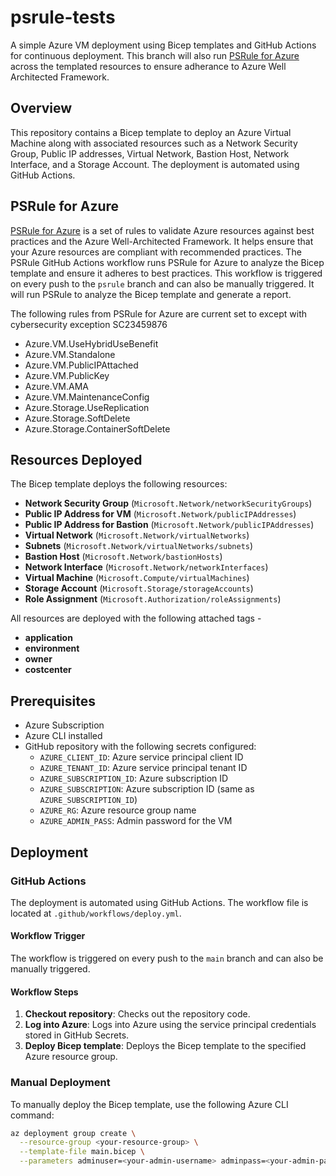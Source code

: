 # psrule-tests

A simple Azure VM deployment using Bicep templates and GitHub Actions for continuous deployment. This branch will also run [PSRule for Azure](https://github.com/Azure/PSRule.Rules.Azure) across the templated resources to ensure adherance to Azure Well Architected Framework. 

## Overview

This repository contains a Bicep template to deploy an Azure Virtual Machine along with associated resources such as a Network Security Group, Public IP addresses, Virtual Network, Bastion Host, Network Interface, and a Storage Account. The deployment is automated using GitHub Actions.

## PSRule for Azure

[PSRule for Azure](https://github.com/Azure/PSRule.Rules.Azure) is a set of rules to validate Azure resources against best practices and the Azure Well-Architected Framework. It helps ensure that your Azure resources are compliant with recommended practices. The PSRule GitHub Actions workflow runs PSRule for Azure to analyze the Bicep template and ensure it adheres to best practices. This workflow is triggered on every push to the `psrule` branch and can also be manually triggered. It will run PSRule to analyze the Bicep template and generate a report.

The following rules from PSRule for Azure are current set to except with cybersecurity exception SC23459876
  - Azure.VM.UseHybridUseBenefit
  - Azure.VM.Standalone
  - Azure.VM.PublicIPAttached
  - Azure.VM.PublicKey
  - Azure.VM.AMA
  - Azure.VM.MaintenanceConfig
  - Azure.Storage.UseReplication
  - Azure.Storage.SoftDelete
  - Azure.Storage.ContainerSoftDelete

## Resources Deployed

The Bicep template deploys the following resources:

- **Network Security Group** (`Microsoft.Network/networkSecurityGroups`)
- **Public IP Address for VM** (`Microsoft.Network/publicIPAddresses`)
- **Public IP Address for Bastion** (`Microsoft.Network/publicIPAddresses`)
- **Virtual Network** (`Microsoft.Network/virtualNetworks`)
- **Subnets** (`Microsoft.Network/virtualNetworks/subnets`)
- **Bastion Host** (`Microsoft.Network/bastionHosts`)
- **Network Interface** (`Microsoft.Network/networkInterfaces`)
- **Virtual Machine** (`Microsoft.Compute/virtualMachines`)
- **Storage Account** (`Microsoft.Storage/storageAccounts`)
- **Role Assignment** (`Microsoft.Authorization/roleAssignments`)

All resources are deployed with the following attached tags -

- **application**
- **environment**
- **owner**
- **costcenter**

## Prerequisites

- Azure Subscription
- Azure CLI installed
- GitHub repository with the following secrets configured:
  - `AZURE_CLIENT_ID`: Azure service principal client ID
  - `AZURE_TENANT_ID`: Azure service principal tenant ID
  - `AZURE_SUBSCRIPTION_ID`: Azure subscription ID
  - `AZURE_SUBSCRIPTION`: Azure subscription ID (same as `AZURE_SUBSCRIPTION_ID`)
  - `AZURE_RG`: Azure resource group name
  - `AZURE_ADMIN_PASS`: Admin password for the VM

## Deployment

### GitHub Actions

The deployment is automated using GitHub Actions. The workflow file is located at `.github/workflows/deploy.yml`.

#### Workflow Trigger

The workflow is triggered on every push to the `main` branch and can also be manually triggered.

#### Workflow Steps

1. **Checkout repository**: Checks out the repository code.
2. **Log into Azure**: Logs into Azure using the service principal credentials stored in GitHub Secrets.
3. **Deploy Bicep template**: Deploys the Bicep template to the specified Azure resource group.

### Manual Deployment

To manually deploy the Bicep template, use the following Azure CLI command:

```sh
az deployment group create \
  --resource-group <your-resource-group> \
  --template-file main.bicep \
  --parameters adminuser=<your-admin-username> adminpass=<your-admin-password>
```
